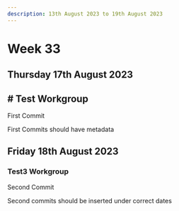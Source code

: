 ```yaml
---
description: 13th August 2023 to 19th August 2023
---
```


# Week 33

## Thursday 17th August 2023

## # Test Workgroup

First Commit

First Commits should have metadata

## Friday 18th August 2023

### Test3 Workgroup

Second Commit

Second commits should be inserted under correct dates